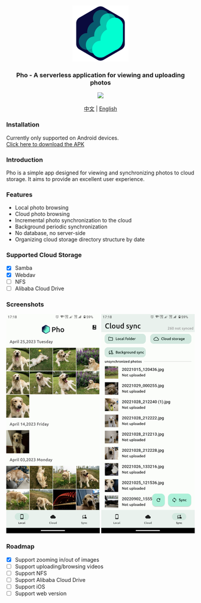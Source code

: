 <br/><br/><p align="center">
<img src="assets/icon/pho_icon.png" width="150">
</p>
<h3 align="center">
Pho - A serverless application for viewing and uploading photos
</h3>
<p align="center">
  <img src="https://github.com/fregie/pho/actions/workflows/go_test.yml/badge.svg">
</p>
<p align="center">
  <a href="README.md">中文</a> | <a href="README_EN.md">English</a>
</p>

### Installation
Currently only supported on Android devices.  
[Click here to download the APK](https://github.com/fregie/pho/releases)

### Introduction
Pho is a simple app designed for viewing and synchronizing photos to cloud storage. It aims to provide an excellent user experience.

### Features
* Local photo browsing
* Cloud photo browsing
* Incremental photo synchronization to the cloud
* Background periodic synchronization
* No database, no server-side
* Organizing cloud storage directory structure by date

### Supported Cloud Storage
- [x] Samba
- [x] Webdav
- [ ] NFS
- [ ] Alibaba Cloud Drive

### Screenshots
<img src="assets/screenshot/Screenshot_01.png" width="250">
<img src="assets/screenshot/Screenshot_02.png" width="250">

### Roadmap
- [x] Support zooming in/out of images
- [ ] Support uploading/browsing videos
- [ ] Support NFS
- [ ] Support Alibaba Cloud Drive
- [ ] Support iOS
- [ ] Support web version